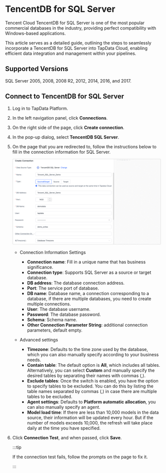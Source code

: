 # TencentDB for SQL Server



Tencent Cloud TencentDB for SQL Server is one of the most popular commercial databases in the industry, providing perfect compatibility with Windows-based applications. 

This article serves as a detailed guide, outlining the steps to seamlessly incorporate a TencentDB for SQL Server into TapData Cloud, enabling efficient data integration and management within your pipelines.

## Supported Versions

SQL Server 2005, 2008, 2008 R2, 2012, 2014, 2016, and 2017.


## Connect to TencentDB for SQL Server

1. Log in to TapData Platform.

2. In the left navigation panel, click **Connections**.

3. On the right side of the page, click **Create connection**.

4. In the pop-up dialog, select **TencentDB SQL Server**.

5. On the page that you are redirected to, follow the instructions below to fill in the connection information for SQL Server.

   ![SQL Server Connection Example](../../images/tencent_sqlserver_connection.png)

   * Connection Information Settings

      * **Connection name**: Fill in a unique name that has business significance.
      * **Connection type**: Supports SQL Server as a source or target database.
      * **DB address**: The database connection address.
      * **Port**: The service port of database.
      * **DB name**: Database name, a connection corresponding to a database, if there are multiple databases, you need to create multiple connections.
      * **User**: The database username.
      * **Password**: The database password.
      * **Schema**: Schema name.
      * **Other Connection Parameter String**: additional connection parameters, default empty.
   * Advanced settings

      * **Timezone**: Defaults to the time zone used by the database, which you can also manually specify according to your business needs.
      * **Contain table**: The default option is **All**, which includes all tables. Alternatively, you can select **Custom** and manually specify the desired tables by separating their names with commas (,).
      * **Exclude tables**: Once the switch is enabled, you have the option to specify tables to be excluded. You can do this by listing the table names separated by commas (,) in case there are multiple tables to be excluded.
      * **Agent settings**: Defaults to **Platform automatic allocation**, you can also manually specify an agent.
      * **Model load time**: If there are less than 10,000 models in the data source, their information will be updated every hour. But if the number of models exceeds 10,000, the refresh will take place daily at the time you have specified.

6. Click **Connection Test**, and when passed, click **Save**.

   :::tip

   If the connection test fails, follow the prompts on the page to fix it.

   :::
